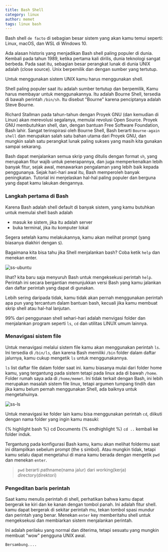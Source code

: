 ```yaml
---
title: Bash Shell
category: linux
author: memet
tags: linux bash 
---
```


Bash shell `de facto` di sebagian besar sistem yang akan kamu temui seperti: Linux, macOS, dan WSL di Windows 10. 

Ada alasan historis yang menjadikan Bash shell paling populer di dunia. Kembali pada tahun 1989, ketika pertama kali dirilis, dunia teknologi sangat berbeda. Pada saat itu, sebagian besar perangkat lunak di dunia UNIX adalah (close source). Unix berpemilik dan dengan sumber yang tertutup.

Untuk menggunakan sistem UNIX kamu harus menggunakan shell. 

Shell paling populer saat itu adalah sumber tertutup dan berpemilik, Kamu harus membayar untuk menggunakannya. Itu adalah Bourne Shell, tersedia di bawah perintah `/bin/sh`. Itu disebut "Bourne" karena penciptanya adalah Steve Bourne. 

Richard Stallman pada tahun-tahun dengan Proyek GNU (dan kemudian di Linux) akan merevolusi segalanya, memulai revolusi Open Source. Proyek GNU membutuhkan shell, dan, dengan bantuan Free Software Foundation, Bash lahir. Sangat terinspirasi oleh Bourne Shell, Bash berarti `Bourne-again shell` dan merupakan salah satu bahan utama dari Proyek GNU, dan mungkin salah satu perangkat lunak paling sukses yang masih kita gunakan sampai sekarang. 

Bash dapat menjalankan semua skrip yang ditulis dengan format `sh`, yang merupakan fitur wajib untuk penerapannya, dan juga memperkenalkan lebih banyak fitur, sejak awal, menawarkan pengalaman yang lebih baik kepada penggunanya. Sejak hari-hari awal itu, Bash memperoleh banyak peningkatan. Tutorial ini menjelaskan hal-hal paling populer dan berguna yang dapat kamu lakukan dengannya. 

### Langkah pertama di Bash
Karena Bash adalah shell default di banyak sistem, yang kamu butuhkan untuk memulai shell bash adalah 

- masuk ke sistem, jika itu adalah server
- buka terminal, jika itu komputer lokal 

Segera setelah kamu melakukannya, kamu akan melihat prompt (yang biasanya diakhiri dengan `$`).

Bagaimana kita bisa tahu jika Shell menjalankan bash? Coba ketik `help` dan menekan enter. 

![ss-ubuntu](https://telegra.ph/file/e55a5611c1edfca3ca0ae.png)

lihat? kita baru saja menyuruh Bash untuk mengeksekusi perintah `help`. Perintah ini secara bergantian menunjukkan versi Bash yang kamu jalankan dan daftar perintah yang dapat di gunakan.

Lebih sering daripada tidak, kamu tidak akan pernah menggunakan perintah apa pun yang tercantum dalam bantuan bash, kecuali jika kamu membuat skrip shell atau hal-hal lanjutan.

99% dari penggunaan shell sehari-hari adalah menvigasi folder dan menjalankan program seperti `ls`, `cd` dan utilitas LINUX umum lainnya. 

### Menavigasi sistem file 
Untuk menavigasi melalui sistem file kamu akan menggunakan perintah `ls`. Ini tersedia di `/bin/ls`, dan karena Bash memiliki `/bin` folder dalam daftar jalurnya, kamu cukup mengetik `ls` untuk menggunakannya. 

`ls` list daftar file dalam folder saat ini. kamu biasanya mulai dari folder home kamu, yang tergantung pada sistem tetapi pada linux ada di bawah `/home`. Folder rumah saya ada di `/home/memet`. Ini tidak terkait dengan Bash, ini lebih merupakan masalah sistem file linux, tetapi argumen tumpang tindih dan jika kamu belum pernah menggunakan Shell, ada baiknya untuk mengetahuinya. 

![ss-ls](https://telegra.ph/file/d5333267fb17f39f99e0d.png)

Untuk menavigasi ke folder lain kamu bisa menggunakan perintah `cd`, diikuti dengan nama folder yang ingin kamu masuki: 

{% highlight bash %}
cd Documents
{% endhighlight %}
`cd ..` kembali ke folder induk. 

Tergantung pada konfigurasi Bash kamu, kamu akan melihat foldermu saat ini ditampilkan sebelum prompt (the `$` simbol). Atau mungkin tidak, tetapi kamu selalu dapat mengetahui di mana kamu berada dengan mengetik `pwd` dan menekan `enter`. 

> `pwd` berarti *p*athname(nama jalur) dari *w*orking(kerja) *d*irectory(direktori)

### Pengeditan baris perintah 
Saat kamu menulis perintah di shell, perhatikan bahwa kamu dapat bergerak ke kiri dan ke kanan dengan tombol panah. Ini adalah fitur shell. kamu dapat bergerak di sekitar perintah mu, tekan tombol spasi mundur dan perintah yang benar. Menekan `enter` key memberitahu shell untuk mengeksekusi dan membiarkan sistem menjalankan perintah.

Ini adalah perilaku yang normal dan diterima, tetapi sesuatu yang mungkin membuat "wow" pengguna UNIX awal.


`Bersambung....`
